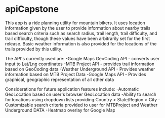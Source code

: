 # apiCapstone

This app is a ride planning utility for mountain bikers.  It uses location information given by the user to provide information about nearby trails based search criteria such as search radius, trail length, trail difficulty, and trail difficulty, though these values have been arbitrarily set for the first release.  Basic weather information is also provided for the locations of the trails provided by this utility.

The API's currently used are:
-Google Maps GeoCoding API - converts user input to Lat/Lng coordinates
-MTB Project API - provides trail information based on GeoCoding data
-Weather Underground API - Provides weather information based on MTB Project Data
-Google Maps API - Provides graphical, geographic representation of all other data

Considerations for future application features include:
-Automatic GeoLocation based on user's browser GeoLocation data
-Ability to search for locations using dropdown lists providing Country > State/Region > City
-Customizable search criteria provided to user for MTBProject and Weather Underground DATA
-Heatmap overlay for Google Map